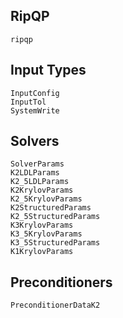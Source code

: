 ## RipQP

```@docs
ripqp
```

## Input Types

```@docs
InputConfig
InputTol
SystemWrite
```

## Solvers

```@docs
SolverParams
K2LDLParams
K2_5LDLParams
K2KrylovParams
K2_5KrylovParams
K2StructuredParams
K2_5StructuredParams
K3KrylovParams
K3_5KrylovParams
K3_5StructuredParams
K1KrylovParams
```

## Preconditioners

```@docs
PreconditionerDataK2
```